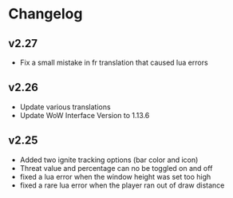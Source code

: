 # Changelog

## v2.27
* Fix a small mistake in fr translation that caused lua errors

## v2.26
* Update various translations
* Update WoW Interface Version to 1.13.6

## v2.25
* Added two ignite tracking options (bar color and icon)
* Threat value and percentage can no be toggled on and off
* fixed a lua error when the window height was set too high
* fixed a rare lua error when the player ran out of draw distance

